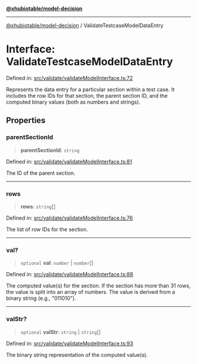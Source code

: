 [**@xhubiotable/model-decision**](../README.md)

***

[@xhubiotable/model-decision](../globals.md) / ValidateTestcaseModelDataEntry

# Interface: ValidateTestcaseModelDataEntry

Defined in: [src/validate/validateModelInterface.ts:72](https://github.com/xhubioTable/model-decision/blob/bb86cb17a9e3e1e8be81aea7d412ff6f096a060e/src/validate/validateModelInterface.ts#L72)

Represents the data entry for a particular section within a test case.
It includes the row IDs for that section, the parent section ID,
and the computed binary values (both as numbers and strings).

## Properties

### parentSectionId

> **parentSectionId**: `string`

Defined in: [src/validate/validateModelInterface.ts:81](https://github.com/xhubioTable/model-decision/blob/bb86cb17a9e3e1e8be81aea7d412ff6f096a060e/src/validate/validateModelInterface.ts#L81)

The ID of the parent section.

***

### rows

> **rows**: `string`[]

Defined in: [src/validate/validateModelInterface.ts:76](https://github.com/xhubioTable/model-decision/blob/bb86cb17a9e3e1e8be81aea7d412ff6f096a060e/src/validate/validateModelInterface.ts#L76)

The list of row IDs for the section.

***

### val?

> `optional` **val**: `number` \| `number`[]

Defined in: [src/validate/validateModelInterface.ts:88](https://github.com/xhubioTable/model-decision/blob/bb86cb17a9e3e1e8be81aea7d412ff6f096a060e/src/validate/validateModelInterface.ts#L88)

The computed value(s) for the section.
If the section has more than 31 rows, the value is split into an array of numbers.
The value is derived from a binary string (e.g., "011010").

***

### valStr?

> `optional` **valStr**: `string` \| `string`[]

Defined in: [src/validate/validateModelInterface.ts:93](https://github.com/xhubioTable/model-decision/blob/bb86cb17a9e3e1e8be81aea7d412ff6f096a060e/src/validate/validateModelInterface.ts#L93)

The binary string representation of the computed value(s).
